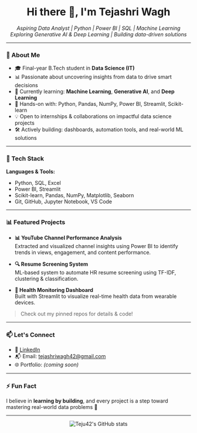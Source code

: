 <h1 align="center">Hi there 👋, I'm Tejashri Wagh</h1>

<p align="center">
  <em>Aspiring Data Analyst | Python | Power BI | SQL | Machine Learning</em><br>
  <em>Exploring Generative AI & Deep Learning | Building data-driven solutions</em>
</p>

---

### 🌟 About Me

- 🎓 Final-year B.Tech student in **Data Science (IT)**
- 📊 Passionate about uncovering insights from data to drive smart decisions
- 🧠 Currently learning: **Machine Learning**, **Generative AI**, and **Deep Learning**
- 🔧 Hands-on with: Python, Pandas, NumPy, Power BI, Streamlit, Scikit-learn
- 💡 Open to internships & collaborations on impactful data science projects
- 🛠 Actively building: dashboards, automation tools, and real-world ML solutions

---

### 🧰 Tech Stack

**Languages & Tools:**
- Python, SQL, Excel
- Power BI, Streamlit
- Scikit-learn, Pandas, NumPy, Matplotlib, Seaborn
- Git, GitHub, Jupyter Notebook, VS Code

---

### 📊 Featured Projects

- **📊 YouTube Channel Performance Analysis**  
  Extracted and visualized channel insights using Power BI to identify trends in views, engagement, and content performance.

- **🔍 Resume Screening System**  
  ML-based system to automate HR resume screening using TF-IDF, clustering & classification.

- **🧠 Health Monitoring Dashboard**  
  Built with Streamlit to visualize real-time health data from wearable devices.

> Check out my pinned repos for details & code!

---

### 📫 Let's Connect

- 🔗 [LinkedIn](https://www.linkedin.com/in/tejashriwagh/)
- 📬 Email: tejashriwagh42@gmail.com
- 🌐 Portfolio: *(coming soon)*

---

### ⚡ Fun Fact

I believe in **learning by building**, and every project is a step toward mastering real-world data problems 🚀

---

<p align="center">
  <img src="https://github-readme-stats.vercel.app/api?username=Teju42&show_icons=true&theme=radical" alt="Teju42's GitHub stats" />
</p>
